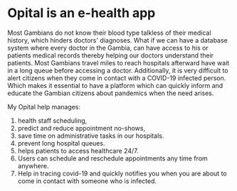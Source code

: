 # Opital is an e-health app 

Most Gambians do not know their blood type talkless of their medical history, which hinders doctors' diagnoses. What if we can have a database system where every doctor in the Gambia, can have access to his or patients medical records thereby helping our doctors understand their patients. Most Gambians travel miles to reach hospitals afterward have wait in a long queue before accessing a doctor.
Additionally, it is very difficult to alert citizens when they come in contact with a COVID-19 infected person. Which makes it essential to have a platform which can quickly inform and educate the Gambian citizens about pandemics when the need arises.



My Opital help manages:
1. health staff scheduling, 
2. predict and reduce appointment no-shows, 
3. save time on administrative tasks in our hospitals.
4. prevent long hospital queues.
5. helps patients to access healthcare 24/7. 
6. Users can schedule and reschedule appointments any time from anywhere.
7. Help in tracing covid-19 and quickly notifies you when you are about to come in contact with someone who is infected.
